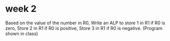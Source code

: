 # week 2 
Based on the value of the number in R0, Write an ALP
to store 1 in R1 if R0 is zero, Store 2 in R1 if R0 is
positive, Store 3 in R1 if R0 is negative. (Program
shown in class)

